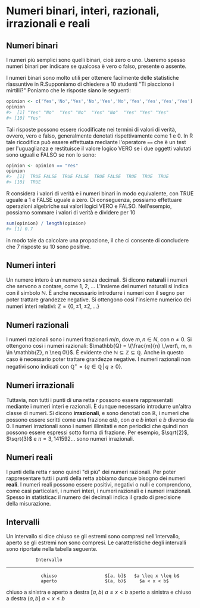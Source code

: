 # Numeri binari, interi, razionali, irrazionali e reali  


## Numeri binari 

I numeri più semplici sono quelli binari, cioè zero o uno. Useremo spesso
numeri binari per indicare se qualcosa è vero o falso, presente o
assente.

I numeri binari sono molto utili per ottenere facilmente delle statistiche riassuntive in R.Supponiamo di chiedere a 10 studenti "Ti piacciono i mirtilli?" Poniamo che le risposte siano le seguenti:


```r
opinion <- c('Yes','No','Yes','No','Yes','No','Yes','Yes','Yes','Yes')
opinion
#>  [1] "Yes" "No"  "Yes" "No"  "Yes" "No"  "Yes" "Yes" "Yes"
#> [10] "Yes"
```

Tali risposte possono essere ricodificate nei termini di valori di
verità, ovvero, vero e falso, generalmente denotati rispettivamente come
1 e 0. In R tale ricodifica può essere effettuata mediante l'operatore
`==` che è un test per l'uguaglianza e restituisce il valore logico VERO
se i due oggetti valutati sono uguali e FALSO se non lo sono:


```r
opinion <- opinion == "Yes"
opinion
#>  [1]  TRUE FALSE  TRUE FALSE  TRUE FALSE  TRUE  TRUE  TRUE
#> [10]  TRUE
```

R considera i valori di verità e i numeri binari in modo equivalente, con
TRUE uguale a 1 e FALSE uguale a zero. Di conseguenza, possiamo
effettuare operazioni algebriche sui valori logici VERO e FALSO.
Nell'esempio, possiamo sommare i valori di verità e dividere per 10


```r
sum(opinion) / length(opinion)
#> [1] 0.7
```

in modo tale da calcolare una propozione, il che ci consente di concludere che 7 risposte su 10 sono positive.


## Numeri interi 

Un numero intero è un numero senza decimali. Si dicono __naturali__ i
numeri che servono a contare, come 1, 2, ... L'insieme dei numeri
naturali si indica con il simbolo $\mathbb{N}$. È anche necessario
introdurre i numeri con il segno per poter trattare grandezze negative.
Si ottengono così l'insieme numerico dei numeri interi relativi:
$\mathbb{Z} = \{0, \pm 1, \pm 2, \dots \}$


## Numeri razionali 

I numeri razionali sono i numeri frazionari $m/n$, dove $m, n \in N$,
con $n \neq 0$. Si ottengono così i numeri razionali:
$\mathbb{Q} = \{\frac{m}{n} \,\vert\, m, n \in \mathbb{Z}, n \neq 0\}$.
È evidente che $\mathbb{N} \subseteq \mathbb{Z} \subseteq \mathbb{Q}$.
Anche in questo caso è necessario poter trattare grandezze negative. I
numeri razionali non negativi sono indicati con
$\mathbb{Q^+} = \{q \in \mathbb{Q} \,\vert\, q \geq 0\}$.


## Numeri irrazionali 

Tuttavia, non tutti i punti di una retta $r$ possono essere
rappresentati mediante i numeri interi e razionali. È dunque necessario
introdurre un'altra classe di numeri. Si dicono __irrazionali__, e sono
denotati con $\mathbb{R}$, i numeri che possono essere scritti come una
frazione $a / b$, con $a$ e $b$ interi e $b$ diverso da 0. I numeri
irrazionali sono i numeri illimitati e non periodici che quindi non
possono essere espressi sotto forma di frazione. Per esempio,
$\sqrt{2}$, $\sqrt{3}$ e ${\displaystyle \pi =3,141592\ldots}$ sono
numeri irrazionali.


## Numeri reali 

I punti della retta $r$ sono quindi "di più" dei numeri razionali. Per
poter rappresentare tutti i punti della retta abbiamo dunque bisogno dei
numeri __reali__. I numeri reali possono essere positivi, negativi o nulli
e comprendono, come casi particolari, i numeri interi, i numeri
razionali e i numeri irrazionali. Spesso in statisticac il numero dei
decimali indica il grado di precisione della misurazione.


## Intervalli 

Un intervallo si dice chiuso se gli estremi sono compresi
nell'intervallo, aperto se gli estremi non sono compresi. Le
caratteristiche degli intervalli sono riportate nella tabella seguente.

               Intervallo                          
  ------------------------------------- ----------- -------------------
                 chiuso                  $[a, b]$   $a \leq x \leq b$
                 aperto                  $(a, b)$     $a < x < b$
   chiuso a sinistra e aperto a destra   $[a, b)$    $a \leq x < b$
   aperto a sinistra e chiuso a destra   $(a, b]$    $a < x \leq b$



